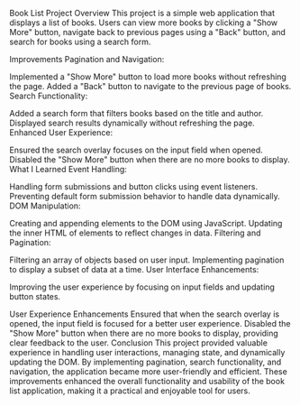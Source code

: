 Book List Project
Overview
This project is a simple web application that displays a list of books. Users can view more books by clicking a "Show More" button, navigate back to previous pages using a "Back" button, and search for books using a search form.

Improvements
Pagination and Navigation:

Implemented a "Show More" button to load more books without refreshing the page.
Added a "Back" button to navigate to the previous page of books.
Search Functionality:

Added a search form that filters books based on the title and author.
Displayed search results dynamically without refreshing the page.
Enhanced User Experience:

Ensured the search overlay focuses on the input field when opened.
Disabled the "Show More" button when there are no more books to display.
What I Learned
Event Handling:

Handling form submissions and button clicks using event listeners.
Preventing default form submission behavior to handle data dynamically.
DOM Manipulation:

Creating and appending elements to the DOM using JavaScript.
Updating the inner HTML of elements to reflect changes in data.
Filtering and Pagination:

Filtering an array of objects based on user input.
Implementing pagination to display a subset of data at a time.
User Interface Enhancements:

Improving the user experience by focusing on input fields and updating button states.

User Experience Enhancements
Ensured that when the search overlay is opened, the input field is focused for a better user experience.
Disabled the "Show More" button when there are no more books to display, providing clear feedback to the user.
Conclusion
This project provided valuable experience in handling user interactions, managing state, and dynamically updating the DOM. By implementing pagination, search functionality, and navigation, the application became more user-friendly and efficient. These improvements enhanced the overall functionality and usability of the book list application, making it a practical and enjoyable tool for users.
